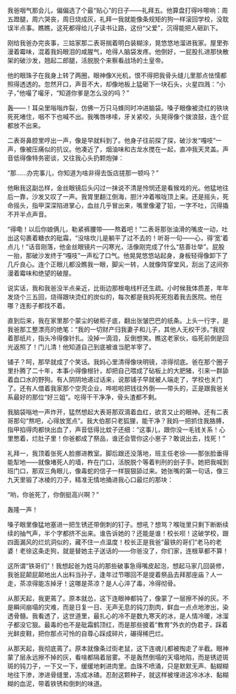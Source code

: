 我爸咽气那会儿，偏偏选了个最“贴心”的日子——礼拜五。他算盘打得咔嚓响：周五蹬腿，周六哭丧，周日烧成灰，礼拜一我就能像条规矩的狗一样滚回学校，没耽误半点事。瞧瞧，这死都得给儿子读书让路，这份“父爱”，沉得能把人砸趴下。

刚给我爸办完丧事，三姑家那二表哥揣着明白装糊涂，晃悠悠地溜进我家。屋里弥漫着霉味，混着我妈眼泪的咸腥气，呛得人脑袋发疼。他倒好，一屁股扎进那快散架的破沙发，翘起二郎腿，活脱脱个来察看战场的土皇帝。

他的眼珠子在我身上转了两圈，眼神像X光机，恨不得把我骨头缝儿里那点怯懦都照得透透的。忽然开口，声音不大，却像地板上猛砸下一块石头，火星四溅：“小子，”他嘬了嘬牙，“知道你爹是怎么没的吗？”

轰——！耳朵里嗡嗡炸裂，仿佛一万只马蜂同时冲进脑袋。嗓子眼像被烫红的铁块死死堵住，咽不下也喊不出。我嘴唇哆嗦，牙关紧咬，头晃得像个拨浪鼓，连个屁都放不出来。

二表哥鼻腔里哼出一声，像是早就料到了。他身子往前探了探，破沙发“嘎吱”一声，像被压痛似的抗议。他凑近了，烟油味和古龙水搅在一起，直冲我天灵盖。声音低得像特务密谈，又往我心头扔颗炮弹：

“那……办完事儿，你知道为啥非得去饭店搓那一顿吗？”

他瞅我这副怂样，金丝眼镜后头闪过一抹说不清是怜悯还是看猴戏的光。他猛地往后一靠，沙发又叹了一声。我胃里翻江倒海，胆汁冲着喉咙顶上来。还是摇头，死命摇头，指甲深深陷进掌心，血丝几乎冒出来，嘴里像灌了铅，一字不吐，沉得撬不开半点声音。

“得嘞！以后你娘俩儿，勒紧裤腰带——熬着吧！”二表哥那张油滑的嘴皮一动，吐出这句裹着糖衣的砒霜，“没啥坎儿是躺平了过不去的！听哥一句——心，得‘宽’着点儿！”话音刚落，他金丝眼镜片一闪寒光，活像刚完成了什么“慈善壮举”。屁股一抬，那破沙发终于“嘎吱”一声松了口气。他晃晃悠悠站起身，身板轻得像卸下了几斤良心。连个正眼儿都没瞧我一眼，脚尖一转，人就像阵穿堂风，刮出了这间弥漫着霉味和绝望的破屋。

说实话，我和我爸没半点亲近，比街边那根电线杆还生疏。小时候我体质差，年年发烧个三五回，烧得跟块烫红的炭似的，每次都是我妈死死抱着我去医院。他在哪？连影子都找不着。

直到后来，我在家里那个蒙尘的破柜子底，翻出张皱巴巴的纸条。上头一行字，是我爸那工整漂亮的绝笔：“我的一切财产归我妻子和儿子，其他人无权干涉。”我捏着那纸片，指头冷得像针扎。没掉一滴泪，反倒想笑。瞧这老家伙，临死前倒是回光返照了！门儿清！他知道自己到底被谁当肥羊宰了。

铺子？呵，那早就成了个笑话。我妈心里清得像块明镜，凉得彻底。爸在那个圈子里扑腾了二十年，本事小得像根针，却把自己喂成了砧板上的大肥猪，引来一群舔着血口水的野狗。有人阴阴地递过话来，说那铺子早就被人端走了，学校也关门了。还有人借着我家那个空壳企业，哗啦啦把钱往外倒——带头的，正是跟我爸关系最好的那位“好三姐”。吃得干干净净，骨头渣都不剩。

我脑袋嗡地一声炸开，猛然想起大表哥那双滴着血红，欲言又止的眼神。还有二表哥那句“熬吧，心得放宽点”。我大伯那只老狐狸，能干净？我妈一把抓住我胳膊，指甲掐得肉都快出血了，声音低得比蚊子还细：“这事儿，跟你没一毛钱关系！心里憋着，烂肚子里！你爸都成了祭品，谁还会管你这小崽子？敢说出去，找死！”

礼拜一，我顶着张死人脸挪进教室。脚后跟还没落地，班主任老徐——那张脸垂得能犁地——就像堵死人的墙，杵在门口，活脱脱个等着判刑的刽子手。她把我喊到班门口，那双三角眼儿，像毒蛇的信子一样狠狠舔过来。她张嘴的第一句话，像三九天里锻了冰棱的刀子，精准无情地捅进我心口最烂的那块：

“哟，你爸死了，你倒挺高兴啊？”

轰隆一声！

嗓子眼里像猛地塞进一把生锈还带倒刺的钉子。想吼？想骂？喉咙里只剩下断断续续的抽气声，半个字都挤不出来。谁告诉她的？还能是谁！校长呗！这破学校，跟四面漏风的烂炕洞似的，藏不住一点温度！校长正是我爸“最铁的哥们”老马的老婆！老徐这条走狗，就是替她主子送话的——你爸没了，你们家，连根草都不算！

这所谓“铁哥们”！我想起爸为姓马的那些破事急得嘴皮起泡，想起马家几回装修，我爸屁颠屁颠地出人出料当孙子，逢年过节哪回不是提着祭品去拜那座庙？人一走，茶凉得能冻掉牙！这哪是茶凉？是人心淬了毒，冷得彻骨。

从那天起，我更蔫了。原本就怂，这下连眼神都钝了，像蒙了一层擦不掉的灰。不是瞬间崩塌的灾难，而是日复一日、无声无息的钝刀割肉，鲜血一点点地渗出，染透骨髓。我看透了，这世道里，最扎心的冷不是数九寒天的冰，是人情冷暖，冰溜子都没它狠。最毒的也不是砒霜鹤顶红，而是那些披着“教育”外衣的伪君子，踩着光鲜皮鞋，把你那点可怜的自尊心踩成碎片，碾得稀巴烂。

从那天起，我彻底蔫了。原本就像条过街老鼠，这下连魂儿都被掏走了半截。眼神蒙了层永远擦不掉的灰，看啥都隔着层雾。不是轰然倒塌的天塌地陷，而是锈迹斑斑的钝刀子，一下又一下，缓缓地剌进肉里。血珠不喷涌，只是默默无声、黏糊糊地往下渗，渗进骨缝里，冻成冰碴。忍耐这颗种子，就这样被埋进这冷冰冰、黏糊糊的血泥，带着铁锈和倒刺的味道。

